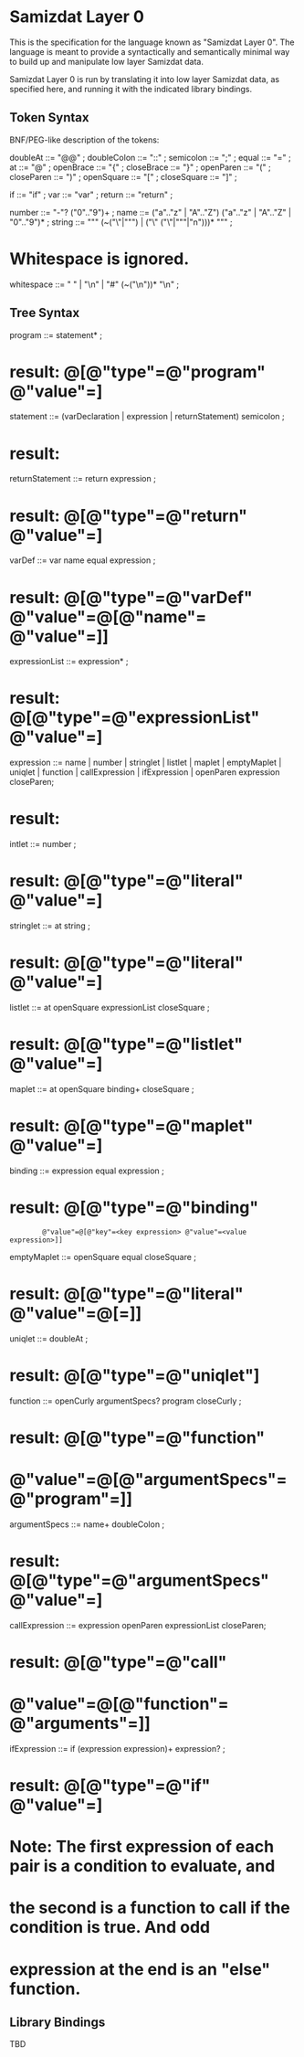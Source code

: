Samizdat Layer 0
================

This is the specification for the language known as "Samizdat Layer 0".
The language is meant to provide a syntactically and semantically
minimal way to build up and manipulate low layer Samizdat data.

Samizdat Layer 0 is run by translating it into low layer Samizdat
data, as specified here, and running it with the indicated library
bindings.


Token Syntax
------------

BNF/PEG-like description of the tokens:

doubleAt    ::= "@@" ;
doubleColon ::= "::" ;
semicolon   ::= ";" ;
equal       ::= "=" ;
at          ::= "@" ;
openBrace   ::= "{" ;
closeBrace  ::= "}" ;
openParen   ::= "(" ;
closeParen  ::= ")" ;
openSquare  ::= "[" ;
closeSquare ::= "]" ;

if     ::= "if" ;
var    ::= "var" ;
return ::= "return" ;

number     ::= "-"? ("0".."9")+ ;
name       ::= ("a".."z" | "A".."Z") ("a".."z" | "A".."Z" | "0".."9")* ;
string     ::= "\"" (~("\\"|"\"") | ("\\" ("\\"|"\""|"n")))* "\"" ;

# Whitespace is ignored.
whitespace ::= " " | "\n" | "#" (~("\n"))* "\n" ;


Tree Syntax
-----------

program ::= statement* ;
# result: @[@"type"=@"program" @"value"=<listlet of statements>]

statement ::= (varDeclaration | expression | returnStatement) semicolon ;
# result: <same as whatever was parsed>

returnStatement ::= return expression ;
# result: @[@"type"=@"return" @"value"=<expression>]

varDef ::= var name equal expression ;
# result: @[@"type"=@"varDef" @"value"=@[@"name"=<name> @"value"=<expression>]]

expressionList ::= expression* ;
# result: @[@"type"=@"expressionList" @"value"=<listlet of expressions>]

expression ::=
    name | number | stringlet | listlet | maplet | emptyMaplet |
    uniqlet | function | callExpression | ifExpression |
    openParen expression closeParen;
# result: <same as whatever was parsed>

intlet ::= number ;
# result: @[@"type"=@"literal" @"value"=<intlet of number>]

stringlet ::= at string ;
# result: @[@"type"=@"literal" @"value"=<listlet of characters>]

listlet ::= at openSquare expressionList closeSquare ;
# result: @[@"type"=@"listlet" @"value"=<listlet of expressions>]

maplet ::= at openSquare binding+ closeSquare ;
# result: @[@"type"=@"maplet" @"value"=<listlet of bindings>]

binding ::= expression equal expression ;
# result: @[@"type"=@"binding"
            @"value"=@[@"key"=<key expression> @"value"=<value expression>]]

emptyMaplet ::= openSquare equal closeSquare ;
# result: @[@"type"=@"literal" @"value"=@[=]]

uniqlet ::= doubleAt ;
# result: @[@"type"=@"uniqlet"]

function ::= openCurly argumentSpecs? program closeCurly ;
# result: @[@"type"=@"function"
#           @"value"=@[@"argumentSpecs"=<argument specs> @"program"=<program>]]

argumentSpecs ::= name+ doubleColon ;
# result: @[@"type"=@"argumentSpecs" @"value"=<listlet of names>]

callExpression ::= expression openParen expressionList closeParen;
# result: @[@"type"=@"call"
#           @"value"=@[@"function"=<expression> @"arguments"=<expr list>]]

ifExpression ::= if (expression expression)+ expression? ;
# result: @[@"type"=@"if" @"value"=<listlet of expressions>]
# Note: The first expression of each pair is a condition to evaluate, and
#   the second is a function to call if the condition is true. And odd
#   expression at the end is an "else" function.


Library Bindings
----------------

TBD
